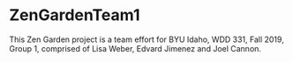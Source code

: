 # ZenGardenTeam1

This Zen Garden project is a team effort for BYU Idaho, WDD 331, Fall 2019, Group 1, comprised of Lisa Weber, Edvard Jimenez and Joel Cannon.